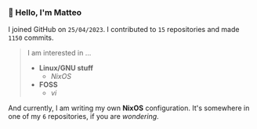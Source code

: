 ### 👋 Hello, I'm Matteo

I joined GitHub on `25/04/2023`.
I contributed to `15` repositories and made `1150` commits.

> I am interested in ...
> 
> - **Linux/GNU stuff**
>     - *NixOS*
> - **FOSS**
>   - *vi*

And currently, I am writing my own **NixOS** configuration. It's somewhere in one of my `6` repositories, if you are *wondering*.
